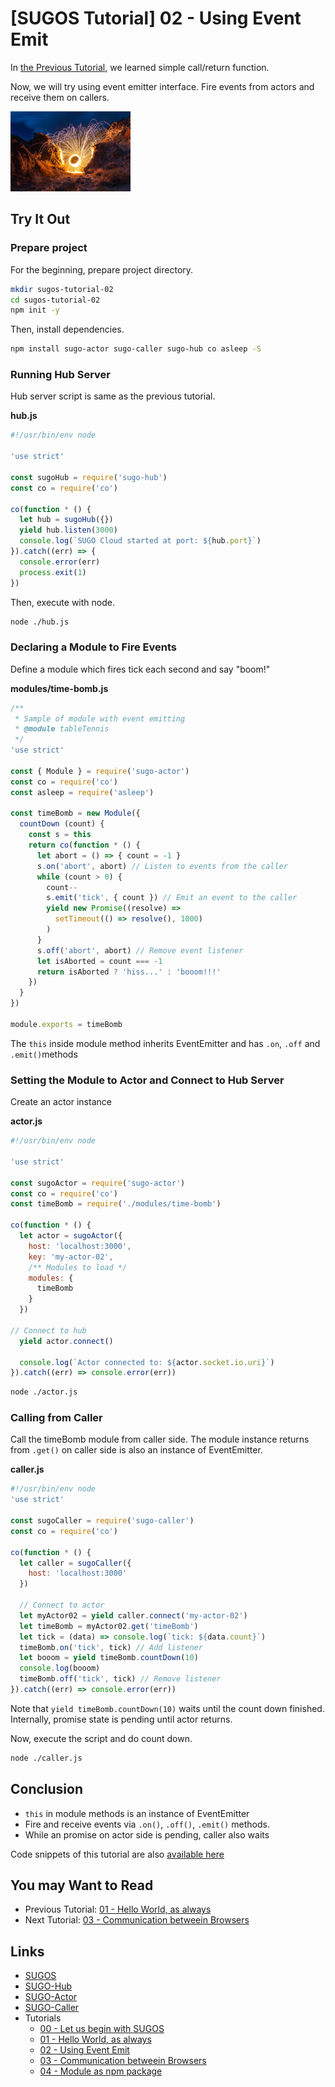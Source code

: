 # [SUGOS Tutorial] 02 - Using Event Emit

In [the Previous Tutorial](https://github.com/realglobe-Inc/sugos-tutorial/blob/master/dist/markdown/en/01%20-%20Hello%20World%2C%20as%20always.md), we learned simple call/return function.

Now, we will try using event emitter interface.
Fire events from actors and receive them on callers.


<a href="https://github.com/realglobe-Inc/sugos-tutorial/blob/master/dist/markdown/en/02%20-%20Using%20Event%20Emit.md">
  <img src="../../images/eyecatch-event-emit.jpg"
       alt="eyecatch"
       height="128"
       style="height:128px"
  /></a>



## Try It Out

### Prepare project

For the beginning, prepare project directory.

```bash
mkdir sugos-tutorial-02
cd sugos-tutorial-02
npm init -y

```

Then, install dependencies.

```bash
npm install sugo-actor sugo-caller sugo-hub co asleep -S
```

### Running Hub Server

Hub server script is same as the previous tutorial.

**hub.js**
```javascript
#!/usr/bin/env node

'use strict'

const sugoHub = require('sugo-hub')
const co = require('co')

co(function * () {
  let hub = sugoHub({})
  yield hub.listen(3000)
  console.log(`SUGO Cloud started at port: ${hub.port}`)
}).catch((err) => {
  console.error(err)
  process.exit(1)
})

```

Then, execute with node.

```bash
node ./hub.js
```

### Declaring a Module to Fire Events

Define a module which fires tick each second and say "boom!"

**modules/time-bomb.js**
```javascript
/**
 * Sample of module with event emitting
 * @module tableTennis
 */
'use strict'

const { Module } = require('sugo-actor')
const co = require('co')
const asleep = require('asleep')

const timeBomb = new Module({
  countDown (count) {
    const s = this
    return co(function * () {
      let abort = () => { count = -1 }
      s.on('abort', abort) // Listen to events from the caller
      while (count > 0) {
        count--
        s.emit('tick', { count }) // Emit an event to the caller
        yield new Promise((resolve) =>
          setTimeout(() => resolve(), 1000)
        )
      }
      s.off('abort', abort) // Remove event listener
      let isAborted = count === -1
      return isAborted ? 'hiss...' : 'booom!!!'
    })
  }
})

module.exports = timeBomb

```

The `this` inside module method inherits EventEmitter and has `.on`, `.off` and `.emit()`methods


### Setting the Module to Actor and Connect to Hub Server

Create an actor instance

**actor.js**
```javascript
#!/usr/bin/env node

'use strict'

const sugoActor = require('sugo-actor')
const co = require('co')
const timeBomb = require('./modules/time-bomb')

co(function * () {
  let actor = sugoActor({
    host: 'localhost:3000',
    key: 'my-actor-02',
    /** Modules to load */
    modules: {
      timeBomb
    }
  })

// Connect to hub
  yield actor.connect()

  console.log(`Actor connected to: ${actor.socket.io.uri}`)
}).catch((err) => console.error(err))

```

```bash
node ./actor.js
```

### Calling from Caller

Call the timeBomb module from caller side.
The module instance returns from `.get()` on caller side is also an instance of EventEmitter.

**caller.js**
```javascript
#!/usr/bin/env node
'use strict'

const sugoCaller = require('sugo-caller')
const co = require('co')

co(function * () {
  let caller = sugoCaller({
    host: 'localhost:3000'
  })

  // Connect to actor
  let myActor02 = yield caller.connect('my-actor-02')
  let timeBomb = myActor02.get('timeBomb')
  let tick = (data) => console.log(`tick: ${data.count}`)
  timeBomb.on('tick', tick) // Add listener
  let booom = yield timeBomb.countDown(10)
  console.log(booom)
  timeBomb.off('tick', tick) // Remove listener
}).catch((err) => console.error(err))

```

Note that `yield timeBomb.countDown(10)` waits until the count down finished.
Internally, promise state is pending until actor returns.

Now, execute the script and do count down.

```bash
node ./caller.js
```

## Conclusion


+ `this` in module methods is an instance of EventEmitter
+ Fire and receive events via `.on()`, `.off()`, `.emit()` methods.
+ While an promise on actor side is pending, caller also waits

Code snippets of this tutorial are also [available here](https://github.com/realglobe-Inc/sugos-tutorial/tree/master/example/tutorial-02)



## You may Want to Read

+ Previous Tutorial: [01 - Hello World, as always](https://github.com/realglobe-Inc/sugos-tutorial/blob/master/dist/markdown/en/01%20-%20Hello%20World%2C%20as%20always.md)
+ Next Tutorial: [03 - Communication betweein Browsers](https://github.com/realglobe-Inc/sugos-tutorial/blob/master/dist/markdown/en/03%20-%20Communication%20betweein%20Browsers.md)

## Links

+ [SUGOS](https://github.com/realglobe-Inc/sugos)
+ [SUGO-Hub](https://github.com/realglobe-Inc/sugo-hub)
+ [SUGO-Actor](https://github.com/realglobe-Inc/sugo-actor)
+ [SUGO-Caller](https://github.com/realglobe-Inc/sugo-caller)
+ Tutorials
  + [00 - Let us begin with SUGOS](https://github.com/realglobe-Inc/sugos-tutorial/blob/master/dist/markdown/en/00%20-%20Let%20us%20begin%20with%20SUGOS.md)
  + [01 - Hello World, as always](https://github.com/realglobe-Inc/sugos-tutorial/blob/master/dist/markdown/en/01%20-%20Hello%20World%2C%20as%20always.md)
  + [02 - Using Event Emit](https://github.com/realglobe-Inc/sugos-tutorial/blob/master/dist/markdown/en/02%20-%20Using%20Event%20Emit.md)
  + [03 - Communication betweein Browsers](https://github.com/realglobe-Inc/sugos-tutorial/blob/master/dist/markdown/en/03%20-%20Communication%20betweein%20Browsers.md)
  + [04 - Module as npm package](https://github.com/realglobe-Inc/sugos-tutorial/blob/master/dist/markdown/en/04%20-%20Module%20as%20npm%20package.md)

